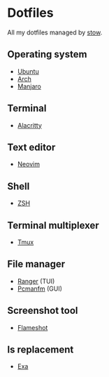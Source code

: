# Dotfiles

All my dotfiles managed by [stow](https://www.gnu.org/software/stow/).

## Operating system
* [Ubuntu](https://ubuntu.com/)
* [Arch](https://archlinux.org/)
* [Manjaro](https://manjaro.org/)

## Terminal
* [Alacritty](https://github.com/alacritty/alacritty)

## Text editor
* [Neovim](https://neovim.io/)

## Shell
* [ZSH](https://www.zsh.org/)

## Terminal multiplexer
* [Tmux](https://github.com/tmux/tmux)

## File manager
* [Ranger](https://github.com/ranger/ranger) (TUI)
* [Pcmanfm](https://github.com/lxde/pcmanfm) (GUI)

## Screenshot tool
* [Flameshot](https://github.com/flameshot-org/flameshot)

## ls replacement
* [Exa](https://the.exa.website/)

